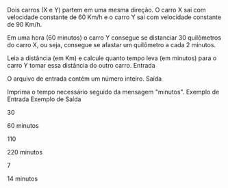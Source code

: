 

Dois carros (X e Y) partem em uma mesma direção. O carro X sai com velocidade constante de 60 Km/h e o carro Y sai com velocidade constante de 90 Km/h.

Em uma hora (60 minutos) o carro Y consegue se distanciar 30 quilômetros do carro X, ou seja, consegue se afastar um quilômetro a cada 2 minutos.

Leia a distância (em Km) e calcule quanto tempo leva (em minutos) para o carro Y tomar essa distância do outro carro.
Entrada

O arquivo de entrada contém um número inteiro.
Saída

Imprima o tempo necessário seguido da mensagem "minutos".
Exemplo de Entrada 	Exemplo de Saída

30
	

60 minutos

110
	

220 minutos

7
	

14 minutos